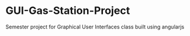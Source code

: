 # GUI-Gas-Station-Project
Semester project for Graphical User Interfaces class built using angularjs 
